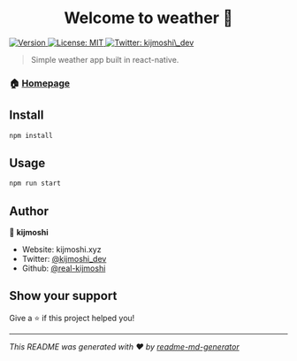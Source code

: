 <h1 align="center">Welcome to weather 👋</h1>
<p>
  <a href="https://www.npmjs.com/package/weather" target="_blank">
    <img alt="Version" src="https://img.shields.io/npm/v/weather.svg">
  </a>
  <a href="#" target="_blank">
    <img alt="License: MIT" src="https://img.shields.io/badge/License-MIT-yellow.svg" />
  </a>
  <a href="https://twitter.com/kijmoshi\_dev" target="_blank">
    <img alt="Twitter: kijmoshi\_dev" src="https://img.shields.io/twitter/follow/kijmoshi\_dev.svg?style=social" />
  </a>
</p>

> Simple weather app built in react-native.

### 🏠 [Homepage](https://github.com/real-kijmoshi/wather-app)

## Install

```sh
npm install
```

## Usage

```sh
npm run start
```

## Author

👤 **kijmoshi**

* Website: kijmoshi.xyz
* Twitter: [@kijmoshi\_dev](https://twitter.com/kijmoshi\_dev)
* Github: [@real-kijmoshi](https://github.com/real-kijmoshi)

## Show your support

Give a ⭐️ if this project helped you!

***
_This README was generated with ❤️ by [readme-md-generator](https://github.com/kefranabg/readme-md-generator)_